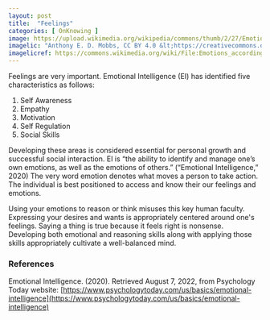 ```yaml
---
layout: post
title:  "Feelings"
categories: [ OnKnowing ]
image: https://upload.wikimedia.org/wikipedia/commons/thumb/2/27/Emotions_according_to_the_Atlas_of_Personality%2C_Emotion_and_Behaviour.svg/256px-Emotions_according_to_the_Atlas_of_Personality%2C_Emotion_and_Behaviour.svg.png
imagelic: "Anthony E. D. Mobbs, CC BY 4.0 &lt;https://creativecommons.org/licenses/by/4.0&gt;, via Wikimedia Commons"
imagelicref: https://commons.wikimedia.org/wiki/File:Emotions_according_to_the_Atlas_of_Personality,_Emotion_and_Behaviour.svg
---
```

Feelings are very important. Emotional Intelligence (EI) has identified five characteristics as follows:

1. Self Awareness
2. Empathy
3. Motivation
4. Self Regulation
5. Social Skills

Developing these areas is considered essential for personal growth and successful social interaction. EI is “the ability to identify and manage
 one’s own emotions, as well as the emotions of others.” (“Emotional Intelligence,” 2020) The very word emotion denotes what moves a person to take 
 action. The individual is best positioned to access and know their our feelings and emotions.

Using your emotions to reason or think misuses this key human faculty. Expressing your desires and wants is appropriately centered around one's 
feelings. Saying a thing is true because it feels right is nonsense. Developing both emotional and reasoning skills along with applying those skills 
appropriately cultivate a well-balanced mind.


### References

Emotional Intelligence. (2020). Retrieved August 7, 2022, from Psychology Today website: 
[https://www.psychologytoday.com/us/basics/emotional-intelligence](https://www.psychologytoday.com/us/basics/emotional-intelligence)